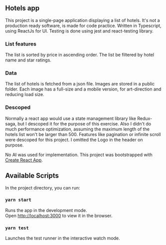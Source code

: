 ## Hotels app

This project is a single-page application displaying a list of hotels.
It's not a production ready software, is made for code practice. 
Written in Typescript, using ReactJs for UI. Testing is done using jest and react-testing library.

### List features
The list is sorted by price in ascending order.
The list be filtered by hotel name and star ratings. 

### Data
The list of hotels is fetched from a json file.
Images are stored in a public folder. Each image has a full-size and a mobile version, for art-direction and reducing load size. 

### Descoped
Normally a react app would use a state management library like Redux-saga, 
but I descoped it for the purpose of this exercise.
Also I didn't do much performance optimization, assuming the maximum length of the hotels list won't be larger than 500.
Features like pagination or infinite scroll were descoped for this project.
I omitted the Logo in the header on purpose.

No AI was used for implementation.
This project was bootstrapped with [Create React App](https://github.com/facebook/create-react-app).

## Available Scripts

In the project directory, you can run:

### `yarn start`

Runs the app in the development mode.\
Open [http://localhost:3000](http://localhost:3000) to view it in the browser.

### `yarn test`

Launches the test runner in the interactive watch mode.


